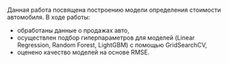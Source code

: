 Данная работа посвящена построению модели определения стоимости автомобиля.
В ходе работы:
- обработаны данные о продажах авто, 
- осуществлен подбор гиперпараметров для моделей (Linear Regression, Random Forest, LightGBM) с помощью GridSearchCV, 
- оценено качество моделей на основе RMSE.
